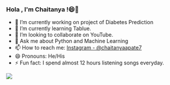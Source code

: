 ### Hola , I'm Chaitanya !😄👋

- 🔭 I’m currently working on project of Diabetes Prediction
- 🌱 I’m currently learning Tablue.
- 👯 I’m looking to collaborate on YouTube.
- 💬 Ask me about Python and Machine Learning
- 📫 How to reach me: [Instagram - @chaitanyaapate7](https://www.instagram.com/chaitanyaapate7/)
- 😄 Pronouns: He/His
- ⚡ Fun fact: I spend almost 12 hours listening songs everyday.
<img src="https://github-readme-stats.vercel.app/api?username=apatechaitanya&&show_icons=true&title_color=ffffff&icon_color=bb2acf&text_color=daf7dc&bg_color=151515">
